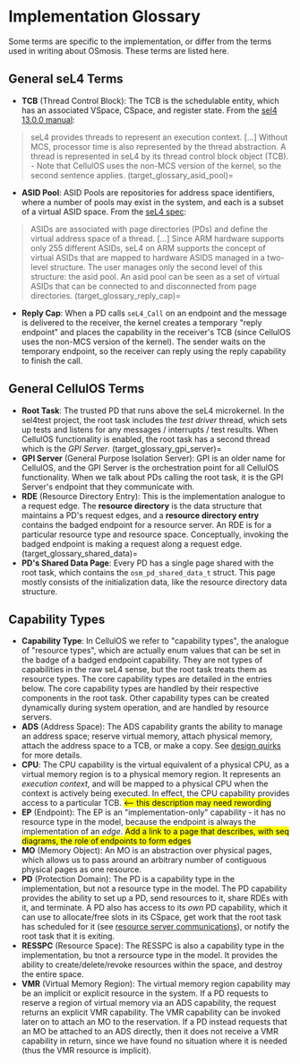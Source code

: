 # Implementation Glossary

Some terms are specific to the implementation, or differ from the terms used in writing about OSmosis. These terms are listed here.

## General seL4 Terms
- **TCB** (Thread Control Block): The TCB is the schedulable entity, which has an associated VSpace, CSpace, and register state. From the [sel4 13.0.0 manual](https://sel4.systems/Info/Docs/seL4-manual-13.0.0.pdf):
> seL4 provides threads to represent an execution context.
> [...]
>  Without MCS, processor time is also represented by the thread abstraction. A thread is represented in seL4 by its thread control block object (TCB).
    - Note that  CellulOS uses the non-MCS version of the kernel, so the second sentence applies.
(target_glossary_asid_pool)=
- **ASID Pool**: ASID Pools are repositories for address space identifiers, where a number of pools may exist in the system, and each is a subset of a virtual ASID space. From the [seL4 spec](https://sel4.systems/Info/Docs/seL4-spec.pdf):
> ASIDs are associated with page directories (PDs) and define the virtual address space of a thread. [...] Since ARM hardware supports only 255 different ASIDs, seL4 on ARM supports the concept of virtual ASIDs that are mapped to hardware ASIDS managed in a two-level structure. The user manages only the second level of this structure: the asid pool. An asid pool can be seen as a set of virtual ASIDs that can be connected to and disconnected from page directories.
(target_glossary_reply_cap)=
- **Reply Cap**: When a PD calls `seL4_Call` on an endpoint and the message is delivered to the receiver, the kernel creates a temporary "reply endpoint" and places the capability in the receiver's TCB (since CellulOS uses the non-MCS version of the kernel). The sender waits on the temporary endpoint, so the receiver can reply using the reply capability to finish the call.

## General CellulOS Terms
- **Root Task**: The trusted PD that runs above the seL4 microkernel. In the sel4test project, the root task includes the *test driver* thread, which sets up tests and listens for any messages / interrupts / test results. When CellulOS functionality is enabled, the root task has a second thread which is the *GPI Server*.
(target_glossary_gpi_server)=
- **GPI Server** (General Purpose Isolation Server): GPI is an older name for CellulOS, and the GPI Server is the orchestration point for all CellulOS functionality. When we talk about PDs calling the root task, it is the GPI Server's endpoint that they communicate with.
- **RDE** (Resource Directory Entry): This is the implementation analogue to a request edge. The **resource directory** is the data structure that maintains a PD's request edges, and a **resource directory entry** contains the badged endpoint for a resource server. An RDE is for a particular resource type and resource space. Conceptually, invoking the badged endpoint is making a request along a request edge.
(target_glossary_shared_data)=
- **PD's Shared Data Page**: Every PD has a single page shared with the root task, which contains the `osm_pd_shared_data_t` struct. This page mostly consists of the initialization data, like the resource directory data structure.

## Capability Types
- **Capability Type**: In CellulOS we refer to "capability types", the analogue of "resource types", which are actually enum values that can be set in the badge of a badged endpoint capability. They are not types of capabilities in the raw seL4 sense, but the root task treats them as resource types. The core capability types are detailed in the entries below. The core capability types are handled by their respective components in the root task. Other capability types can be created dynamically during system operation, and are handled by resource servers.
- **ADS** (Address Space): The ADS capability grants the ability to manage an address space; reserve virtual memory, attach physical memory, attach the address space to a TCB, or make a copy. See [design quirks](target_design_ads_capability) for more details.
- **CPU**: The CPU capability is the virtual equivalent of a physical CPU, as a virtual memory region is to a physical memory region. It represents an *execution context*, and will be mapped to a physical CPU when the context is actively being executed. In effect, the CPU capability provides access to a particular TCB. <mark><-- this description may need rewording </mark>
- **EP** (Endpoint): The EP is an "implementation-only" capability - it has no resource type in the model, because the endpoint is always the implementation of an *edge*. <mark> Add a link to a page that describes, with seq diagrams, the role of endpoints to form edges </mark>
- **MO** (Memory Object): An MO is an abstraction over physical pages, which allows us to pass around an arbitrary number of contiguous physical pages as one resource. 
- **PD** (Protection Domain): The PD is a capability type in the implementation, but not a resource type in the model. The PD capability provides the ability to set up a PD, send resources to it, share RDEs with it, and terminate. A PD also has access to its *own* PD capability, which it can use to allocate/free slots in its CSpace, get work that the root task has scheduled for it (see [resource server communications](target_resource_server_communication)), or notify the root task that it is exiting.
- **RESSPC** (Resource Space): The RESSPC is also a capability type in the implementation, bu tnot a rersource type in the model. It provides the ability to create/delete/revoke resources within the space, and destroy the entire space.
- **VMR** (Virtual Memory Region): The virtual memory region capability may be an implicit or explicit resource in the system. If a PD requests to reserve a region of virtual memory via an ADS capability, the request returns an explicit VMR capability. The VMR capability can be invoked later on to attach an MO to the reservation. If a PD instead requests that an MO be attached to an ADS directly, then it does not receive a VMR capability in return, since we have found no situation where it is needed (thus the VMR resource is implicit).